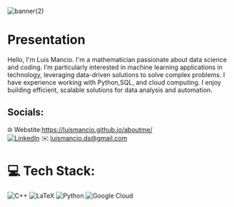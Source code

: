 
![banner(2)](https://github.com/user-attachments/assets/a5eadc8e-dee4-4654-bb14-b50c8df7d8d7)

# Presentation
Hello, I'm Luis Mancio.
I'm a mathematician passionate about data science and coding. I’m particularly interested in machine learning applications in technology, leveraging data-driven solutions to solve complex problems. I have experience working with Python,SQL, and cloud computing. I enjoy building efficient, scalable solutions for data analysis and automation.


## Socials:
🌐 Webstite:https://luismancio.github.io/aboutme/<br/>
[![LinkedIn](https://img.shields.io/badge/LinkedIn-%230077B5.svg?logo=linkedin&logoColor=white)](https://www.linkedin.com/in/luis-mancio-07035b236/)
✉️ luismancio.ds@gmail.com




# 💻 Tech Stack:
![C++](https://img.shields.io/badge/c++-%2300599C.svg?style=for-the-badge&logo=c%2B%2B&logoColor=white) ![LaTeX](https://img.shields.io/badge/latex-%23008080.svg?style=for-the-badge&logo=latex&logoColor=white) ![Python](https://img.shields.io/badge/python-3670A0?style=for-the-badge&logo=python&logoColor=ffdd54) ![Google Cloud](https://img.shields.io/badge/GoogleCloud-%234285F4.svg?style=for-the-badge&logo=google-cloud&logoColor=white) 




